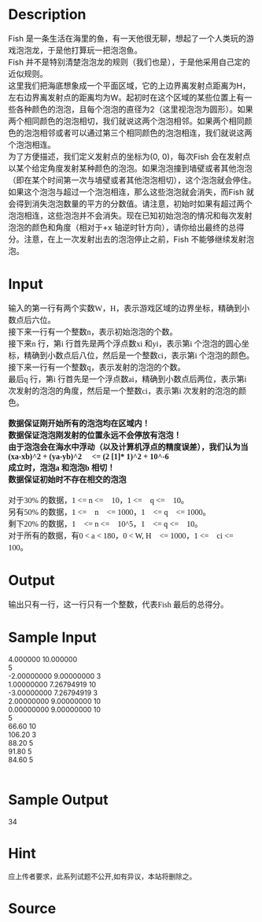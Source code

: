 
# Description

<div class="content"><div align="left"><span style="font-size: 12pt">Fish </span><span style="font-size: 12pt">是一条生活在海里的鱼，有一天他很无聊，想起了一个人类玩的游戏泡泡龙，于是他打算玩一把泡泡鱼。</span></div>
<div align="left"><span style="font-size: 12pt">Fish </span><span style="font-size: 12pt">并不是特别清楚泡泡龙的规则（我们也是），于是他采用自己定的近似规则。</span></div>
<div align="left"><span style="font-size: 12pt">这里我们把海底想象成一个平面区域，它的上边界离发射点距离为H，左右边界离发射点的距离均为W。起初时在这个区域的某些位置上有一些各种颜色的泡泡，且每个泡泡的直径为2（这里视泡泡为圆形）。如果两个相同颜色的泡泡相切，我们就说这两个泡泡相邻。如果两个相同颜色的泡泡相邻或者可以通过第三个相同颜色的泡泡相连，我们就说这两个泡泡相连。</span></div>
<div align="left"><span style="font-size: 12pt">为了方便描述，我们定义发射点的坐标为(0, 0)，每次Fish 会在发射点以某个给定角度发射某种颜色的泡泡。如果泡泡撞到墙壁或者其他泡泡（即在某个时间第一次与墙壁或者其他泡泡相切），这个泡泡就会停住。如果这个泡泡与超过一个泡泡相连，那么这些泡泡就会消失，而Fish 就会得到消失泡泡数量的平方的分数值。请注意，初始时如果有超过两个泡泡相连，这些泡泡并不会消失。现在已知初始泡泡的情况和每次发射泡泡的颜色和角度（相对于+x 轴逆时针方向），请你给出最终的总得分。注意，在上一次发射出去的泡泡停止之前，Fish 不能够继续发射泡泡。</span></div>
<p></p></div>

# Input

<div class="content"><p class="MsoNormal" align="left" style="margin: 0cm 0cm 0pt; text-align: left; mso-margin-top-alt: auto; mso-margin-bottom-alt: auto; mso-pagination: widow-orphan"><span style="font-size: 12pt; font-family: 宋体; mso-bidi-font-family: 宋体; mso-font-kerning: 0pt">输入的第一行有两个实数<span lang="EN-US">W</span>，<span lang="EN-US">H</span>，表示游戏区域的边界坐标，精确到小数点后六位。<span lang="EN-US"><br/>
</span>接下来一行有一个整数<span lang="EN-US">n</span>，表示初始泡泡的个数。<span lang="EN-US"><br/>
</span>接下来<span lang="EN-US">n </span>行，第<span lang="EN-US">i </span>行首先是两个浮点数<span lang="EN-US">xi </span>和<span lang="EN-US">yi</span>，表示第<span lang="EN-US">i </span>个泡泡的圆心坐标，精确到小数点后八位，然后是一个整数<span lang="EN-US">ci</span>，表示第<span lang="EN-US">i </span>个泡泡的颜色。<span lang="EN-US"><br/>
</span>接下来一行有一个整数<span lang="EN-US">q</span>，表示发射的泡泡的个数。<span lang="EN-US"><br/>
</span>最后<span lang="EN-US">q </span>行，第<span lang="EN-US">i </span>行首先是一个浮点数<span lang="EN-US">ai</span>，精确到小数点后两位，表示第<span lang="EN-US">i </span>次发射的泡泡的角度，然后是一个整数<span lang="EN-US">ci</span>，表示第<span lang="EN-US">i </span>次发射的泡泡的颜色。<span lang="EN-US"><br/>
<br/>
</span><b>数据保证刚开始所有的泡泡均在区域内！<span lang="EN-US"><br/>
</span>数据保证泡泡刚发射的位置永远不会停放有泡泡！<span lang="EN-US"><br/>
</span>由于泡泡会在海水中浮动（以及计算机浮点的精度误差），我们认为当<span lang="EN-US">(xa-xb)^2 + (ya-yb)^2  &lt;= (2 <span style="mso-special-character: footnote"><b style="mso-bidi-font-weight: normal"><span lang="EN-US" style="font-size: 12pt; font-family: 宋体; mso-bidi-font-family: 宋体; mso-ansi-language: EN-US; mso-fareast-language: ZH-CN; mso-bidi-language: AR-SA">[1]</span></b></span>* 1)^2 + 10^-6<br/>
</span>成立时，泡泡<span lang="EN-US">a </span>和泡泡<span lang="EN-US">b </span>相切！<span lang="EN-US"><br/>
</span>数据保证初始时不存在相交的泡泡</b><span lang="EN-US"><br/>
<br/>
</span>对于<span lang="EN-US">30% </span>的数据，<span lang="EN-US">1 &lt;= n &lt;= 10</span>，<span lang="EN-US">1 &lt;= q &lt;= 10</span>。<span lang="EN-US"><br/>
</span>另有<span lang="EN-US">50% </span>的数据，<span lang="EN-US">1 &lt;= n &lt;= 1000</span>，<span lang="EN-US">1 &lt;= q &lt;= 1000</span>。<span lang="EN-US"><br/>
</span>剩下<span lang="EN-US">20% </span>的数据，<span lang="EN-US">1 &lt;= n &lt;= 10^5</span>，<span lang="EN-US">1 &lt;= q &lt;= 10</span>。<span lang="EN-US"><br/>
</span>对于所有的数据，有<span lang="EN-US">0 &lt; a &lt; 180</span>，<span lang="EN-US">0 &lt; W, H &lt;= 1000</span>，<span lang="EN-US">1 &lt;= ci &lt;= 100</span>。<span lang="EN-US"><o:p></o:p></span></span></p>
<p></p></div>

# Output

<div class="content"><p class="MsoNormal" align="left" style="margin: 0cm 0cm 0pt; text-align: left; mso-margin-top-alt: auto; mso-margin-bottom-alt: auto; mso-pagination: widow-orphan"><span style="font-size: 12pt; font-family: 宋体; mso-bidi-font-family: 宋体; mso-font-kerning: 0pt">输出只有一行，这一行只有一个整数，代表<span lang="EN-US">Fish </span>最后的总得分。<span lang="EN-US"><o:p></o:p></span></span></p>
<p class="MsoNormal" align="left" style="margin: 0cm 0cm 0pt; text-align: left; mso-margin-top-alt: auto; mso-margin-bottom-alt: auto; mso-pagination: widow-orphan"><span lang="EN-US" style="font-size: 12pt; font-family: 宋体"><o:p></o:p></span></p></div>

# Sample Input

<div class="content"><span class="sampledata">4.000000 10.000000<br/>
5<br/>
-2.00000000 9.00000000 3<br/>
1.00000000 7.26794919 10<br/>
-3.00000000 7.26794919 3<br/>
2.00000000 9.00000000 10<br/>
0.00000000 9.00000000 10<br/>
5<br/>
66.60 10<br/>
106.20 3<br/>
88.20 5<br/>
91.80 5<br/>
84.60 5 <br/>
<br/>
</span></div>

# Sample Output

<div class="content"><span class="sampledata">34<br/>
</span></div>

# Hint

<div class="content"><p></p><p>应上传者要求，此系列试题不公开,如有异议，本站将删除之。</p><p></p></div>

# Source

<div class="content"><p><a href="problemset.php?search="></a></p></div>

